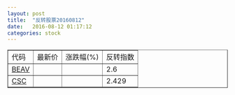 ```yaml
---
layout: post
title:  "反转股票20160812"
date:   2016-08-12 01:17:12
categories: stock
---
```


<script type="text/javascript">
var stockList = []
stockList.push('gb_beav');
stockList.push('gb_csc');
</script>

<table border="1">
 <tr>
 <td>代码</td>
  <td>最新价</td>
  <td>涨跌幅(%)</td>
 <td>反转指数</td>
</tr>
  <tr id="beav"><td><a href="http://stock.finance.sina.com.cn/usstock/quotes/BEAV.html" target="_blank">BEAV</a></td><td></td><td></td><td>2.6</td></tr>
  <tr id="csc"><td><a href="http://stock.finance.sina.com.cn/usstock/quotes/CSC.html" target="_blank">CSC</a></td><td></td><td></td><td>2.429</td></tr>
</table>
